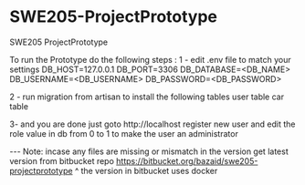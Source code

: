 # SWE205-ProjectPrototype
SWE205 ProjectPrototype

To run the Prototype do the following steps :
1 - edit .env file to match your settings
  DB_HOST=127.0.0.1
  DB_PORT=3306
  DB_DATABASE=<DB_NAME>
  DB_USERNAME=<DB_USERNAME>
  DB_PASSWORD=<DB_PASSWORD>

2 - run migration from artisan to  install the following tables
  user table
  car table

 3- and you are done just goto http://localhost register new user and edit the role value in db  from
  0 to 1 to make the user an administrator


  --- Note:
  incase any files are missing or mismatch in the version get latest version from bitbucket repo
  https://bitbucket.org/bazaid/swe205-projectprototype
  ^ the version in bitbucket uses docker 

